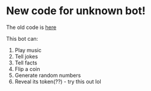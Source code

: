 # New code for unknown bot!
The old code is [here](https://github.com/Quantum-Codes/Discord-bot-old) 

This bot can:<br>
<ol>
<li>Play music</li>
<li>Tell jokes</li>
<li>Tell facts</li>
<li>Flip a coin</li>
<li>Generate random numbers</li>
<li>Reveal its token(??) - try this out lol</li>
</ol>